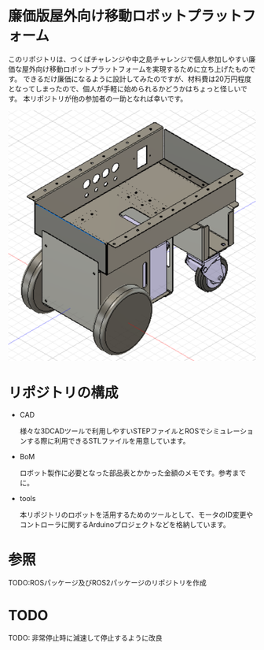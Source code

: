 # 廉価版屋外向け移動ロボットプラットフォーム

このリポジトリは、つくばチャレンジや中之島チャレンジで個人参加しやすい廉価な屋外向け移動ロボットプラットフォームを実現するために立ち上げたものです。
できるだけ廉価になるように設計してみたのですが、材料費は20万円程度となってしまったので、個人が手軽に始められるかどうかはちょっと怪しいです。
本リポジトリが他の参加者の一助となれば幸いです。

![ロボット外観](figs/reasonable_robot.png)

# リポジトリの構成

- CAD

  様々な3DCADツールで利用しやすいSTEPファイルとROSでシミュレーションする際に利用できるSTLファイルを用意しています。
  
- BoM

  ロボット製作に必要となった部品表とかかった金額のメモです。参考までに。
  
- tools
  
  本リポジトリのロボットを活用するためのツールとして、モータのID変更やコントローラに関するArduinoプロジェクトなどを格納しています。
  
# 参照

TODO:ROSパッケージ及びROS2パッケージのリポジトリを作成

# TODO

TODO: 非常停止時に減速して停止するように改良
